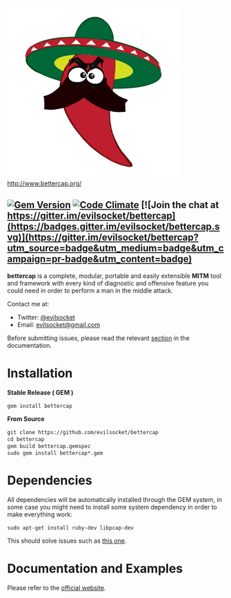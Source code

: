![logo](https://github.com/Stolas/evenbettercap/blob/master/logo/logo.png)
http://www.bettercap.org/

[![Gem Version](https://badge.fury.io/rb/bettercap.svg)](http://badge.fury.io/rb/bettercap) [![Code Climate](https://codeclimate.com/github/evilsocket/bettercap/badges/gpa.svg)](https://codeclimate.com/github/evilsocket/bettercap) [![Join the chat at https://gitter.im/evilsocket/bettercap](https://badges.gitter.im/evilsocket/bettercap.svg)](https://gitter.im/evilsocket/bettercap?utm_source=badge&utm_medium=badge&utm_campaign=pr-badge&utm_content=badge)
---

**bettercap** is a complete, modular, portable and easily extensible **MITM** tool and framework with every kind of diagnostic
and offensive feature you could need in order to perform a man in the middle attack.

Contact me at:

- Twitter: [@evilsocket](https://twitter.com/evilsocket)
- Email: evilsocket@gmail.com

Before submitting issues, please read the relevant [section](http://www.bettercap.org/docs/contribute/) in the documentation.

Installation
============

**Stable Release ( GEM )**

    gem install bettercap

**From Source**

    git clone https://github.com/evilsocket/bettercap
    cd bettercap
    gem build bettercap.gemspec
    sudo gem install bettercap*.gem

Dependencies
============

All dependencies will be automatically installed through the GEM system, in some case you might need to install some system
dependency in order to make everything work:

    sudo apt-get install ruby-dev libpcap-dev

This should solve issues such as [this one](https://github.com/evilsocket/bettercap/issues/22).

Documentation and Examples
============

Please refer to the [official website](http://www.bettercap.org/docs/).
